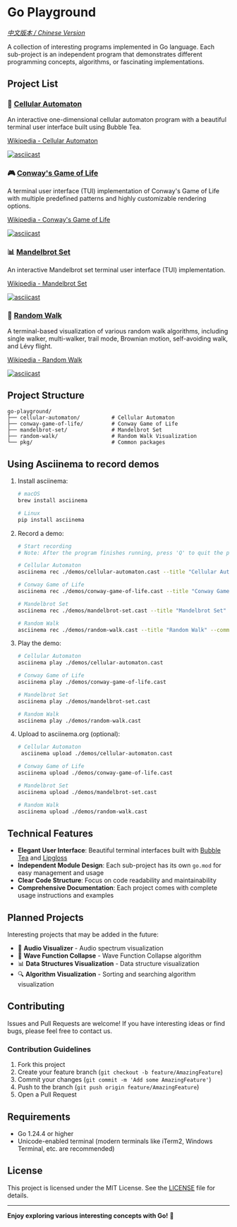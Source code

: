 # Go Playground

_[中文版本 / Chinese Version](README_CN.md)_

A collection of interesting programs implemented in Go language. Each sub-project is an independent program that demonstrates different programming concepts, algorithms, or fascinating implementations.

## Project List

### 🧬 [Cellular Automaton](./cellular-automaton/)

An interactive one-dimensional cellular automaton program with a beautiful terminal user interface built using Bubble Tea.

[Wikipedia - Cellular Automaton](https://en.wikipedia.org/wiki/Cellular_automaton)

[![asciicast](https://asciinema.org/a/723614.svg)](https://asciinema.org/a/723614)

### 🎮 [Conway's Game of Life](./conway-game-of-life/)

A terminal user interface (TUI) implementation of Conway's Game of Life with multiple predefined patterns and highly customizable rendering options.

[Wikipedia - Conway's Game of Life](https://en.wikipedia.org/wiki/Conway's_Game_of_Life)

[![asciicast](https://asciinema.org/a/723612.svg)](https://asciinema.org/a/723612)

### 📊 [Mandelbrot Set](./mandelbrot-set/)

An interactive Mandelbrot set terminal user interface (TUI) implementation.

[Wikipedia - Mandelbrot Set](https://en.wikipedia.org/wiki/Mandelbrot_set)

[![asciicast](https://asciinema.org/a/723615.svg)](https://asciinema.org/a/723615)

### 🚶 [Random Walk](./random-walk/)

A terminal-based visualization of various random walk algorithms, including single walker, multi-walker, trail mode, Brownian motion, self-avoiding walk, and Lévy flight.

[Wikipedia - Random Walk](https://en.wikipedia.org/wiki/Random_walk)

[![asciicast](https://asciinema.org/a/723662.svg)](https://asciinema.org/a/723662)

## Project Structure

```
go-playground/
├── cellular-automaton/          # Cellular Automaton
├── conway-game-of-life/         # Conway Game of Life
├── mandelbrot-set/              # Mandelbrot Set
├── random-walk/                 # Random Walk Visualization
└── pkg/                         # Common packages
```

## Using Asciinema to record demos

1. Install asciinema:

   ```bash
   # macOS
   brew install asciinema

   # Linux
   pip install asciinema
   ```

2. Record a demo:

   ```bash
   # Start recording
   # Note: After the program finishes running, press 'Q' to quit the program and complete the recording

   # Cellular Automaton
   asciinema rec ./demos/cellular-automaton.cast --title "Cellular Automaton" --command "./bin/cellular-automaton"

   # Conway Game of Life
   asciinema rec ./demos/conway-game-of-life.cast --title "Conway Game of Life" --command "./bin/conway-game-of-life"

   # Mandelbrot Set
   asciinema rec ./demos/mandelbrot-set.cast --title "Mandelbrot Set" --command "./bin/mandelbrot-set"

   # Random Walk
   asciinema rec ./demos/random-walk.cast --title "Random Walk" --command "./bin/random-walk"
   ```

3. Play the demo:

   ```bash
   # Cellular Automaton
   asciinema play ./demos/cellular-automaton.cast

   # Conway Game of Life
   asciinema play ./demos/conway-game-of-life.cast

   # Mandelbrot Set
   asciinema play ./demos/mandelbrot-set.cast

   # Random Walk
   asciinema play ./demos/random-walk.cast
   ```

4. Upload to asciinema.org (optional):

   ```bash
   # Cellular Automaton
    asciinema upload ./demos/cellular-automaton.cast

   # Conway Game of Life
   asciinema upload ./demos/conway-game-of-life.cast

   # Mandelbrot Set
   asciinema upload ./demos/mandelbrot-set.cast

   # Random Walk
   asciinema upload ./demos/random-walk.cast
   ```

## Technical Features

- **Elegant User Interface**: Beautiful terminal interfaces built with [Bubble Tea](https://github.com/charmbracelet/bubbletea) and [Lipgloss](https://github.com/charmbracelet/lipgloss)
- **Independent Module Design**: Each sub-project has its own `go.mod` for easy management and usage
- **Clear Code Structure**: Focus on code readability and maintainability
- **Comprehensive Documentation**: Each project comes with complete usage instructions and examples

## Planned Projects

Interesting projects that may be added in the future:

- 🎵 **Audio Visualizer** - Audio spectrum visualization
- 🌊 **Wave Function Collapse** - Wave Function Collapse algorithm
- 📊 **Data Structures Visualization** - Data structure visualization
- 🔍 **Algorithm Visualization** - Sorting and searching algorithm visualization

## Contributing

Issues and Pull Requests are welcome! If you have interesting ideas or find bugs, please feel free to contact us.

### Contribution Guidelines

1. Fork this project
2. Create your feature branch (`git checkout -b feature/AmazingFeature`)
3. Commit your changes (`git commit -m 'Add some AmazingFeature'`)
4. Push to the branch (`git push origin feature/AmazingFeature`)
5. Open a Pull Request

## Requirements

- Go 1.24.4 or higher
- Unicode-enabled terminal (modern terminals like iTerm2, Windows Terminal, etc. are recommended)

## License

This project is licensed under the MIT License. See the [LICENSE](LICENSE) file for details.

---

**Enjoy exploring various interesting concepts with Go!** 🚀
